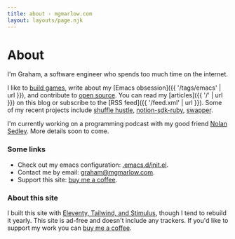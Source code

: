 ```yaml
---
title: about - mgmarlow.com
layout: layouts/page.njk
---
```


# About

I'm Graham, a software engineer who spends too much time on the internet.

I like to [build games](https://mgmarlow.itch.io/), write about my [Emacs obsession]({{ '/tags/emacs' | url }}), and contribute to [open source](https://github.com/mgmarlow/). You can read my [articles]({{ '/' | url }}) on this blog or subscribe to the [RSS feed]({{ '/feed.xml' | url }}). Some of my recent projects include [shuffle hustle](https://shuffle-hustle.com), [notion-sdk-ruby](https://github.com/mgmarlow/notion-sdk-ruby), [swapper](https://mgmarlow.itch.io/swapper).

I'm currently working on a programming podcast with my good friend [Nolan Sedley](https://nolansedley.netlify.app/). More details soon to come.

### Some links

- Check out my emacs configuration: [.emacs.d/init.el](https://github.com/mgmarlow/dotfiles/blob/master/.emacs.d/init.el).
- Contact me by email: <a href="mailto:graham@mgmarlow.com">graham@mgmarlow.com</a>.
- Support this site: [buy me a coffee](https://www.buymeacoffee.com/mgmarlow).

### About this site

I built this site with [Eleventy, Tailwind, and Stimulus](https://github.com/mgmarlow/mgmarlow.com), though I tend to rebuild it yearly. This site is ad-free and doesn't include any trackers. If you'd like to support my work you can [buy me a coffee](https://www.buymeacoffee.com/mgmarlow).


